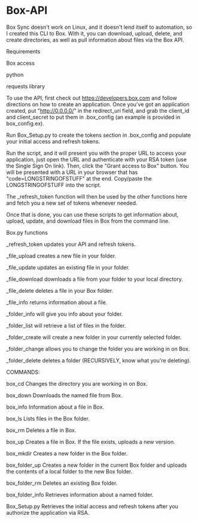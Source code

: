 Box-API
=======

Box Sync doesn't work on Linux, and it doesn't lend itself to automation, so I created this CLI to Box.  With it, you can download, upload, delete, and create directories, as well as pull information about files via the Box API. 

Requirements

Box access

python 

requests library

To use the API, first check out https://developers.box.com and follow directions on how to create an application.  Once you've got an application created, put "http://0.0.0.0/" in the redirect_uri field, and grab the client_id and client_secret to put them in .box_config (an example is provided in box_config.ex).

Run Box_Setup.py to create the tokens section in .box_config and populate your initial access and refresh tokens.  

Run the script, and it will present you with the proper URL to access your application, just open the URL and authenticate with your RSA token (use the Single Sign On link).  Then, click the "Grant access to Box" button. You will be presented with a URL in your browser that has "code=LONGSTRINGOFSTUFF" at the end.  Copy/paste the LONGSTRINGOFSTUFF into the script.  
 
The _refresh_token function will then be used by the other functions here and fetch you a new set of tokens whenever needed.  

Once that is done, you can use these scripts to get information about, upload, update, and download files in Box from the command line.

Box.py functions

_refresh_token updates your API and refresh tokens.

_file_upload creates a new file in your folder.

_file_update updates an existing file in your folder.

_file_download downloads a file from your folder to your local directory.

_file_delete deletes a file in your Box folder.

_file_info returns information about a file.

_folder_info will give you info about your folder.

_folder_list will retrieve a list of files in the folder.

_folder_create will create a new folder in your currently selected folder.

_folder_change allows you to change the folder you are working in on Box.

_folder_delete deletes a folder (RECURSIVELY, know what you're deleting).

COMMANDS:

box_cd 
Changes the directory you are working in on Box.

box_down
Downloads the named file from Box.

box_info
Information about a file in Box.

box_ls
Lists files in the Box folder.

box_rm
Deletes a file in Box.

box_up
Creates a file in Box.  If the file exists, uploads a new version.

box_mkdir
Creates a new folder in the Box folder.

box_folder_up
Creates a new folder in the current Box folder and uploads the contents of a local folder to the new Box folder.

box_folder_rm
Deletes an existing Box folder.

box_folder_info
Retrieves information about a named folder.

Box_Setup.py
Retrieves the initial access and refresh tokens after you authorize the application via RSA.
